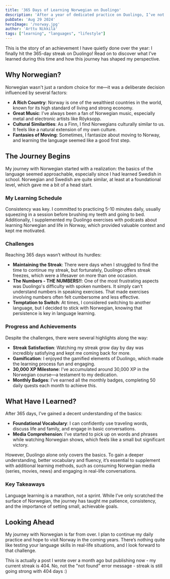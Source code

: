 ```yaml
---
title: '365 Days of Learning Norwegian on Duolingo'
description: 'After a year of dedicated practice on Duolingo, I’ve not only learned some of the basics of Norwegian but also gained insights into the challenges and rewards of long-term language learning. In this post, I share my journey, the ups and downs, and my plans for continuing this linguistic adventure.'
pubDate: 'Aug 29 2024'
heroImage: '/norway.jpg'
author: 'Arttu Nikkilä'
tags: ["learning", "languages", "lifestyle"]
---
```


This is the story of an achievement I have quietly done over the year: I finally hit the 365-day streak on Duolingo! Read on to discover what I’ve learned during this time and how this journey has shaped my perspective.

## Why Norwegian?

Norwegian wasn't just a random choice for me—it was a deliberate decision influenced by several factors:

- **A Rich Country**: Norway is one of the wealthiest countries in the world, known for its high standard of living and strong economy.
- **Great Music**: I’ve always been a fan of Norwegian music, especially metal and electronic artists like Röyksopp.
- **Cultural Similarities**: As a Finn, I find Norwegians culturally similar to us. It feels like a natural extension of my own culture.
- **Fantasies of Moving**: Sometimes, I fantasize about moving to Norway, and learning the language seemed like a good first step.

## The Journey Begins

My journey with Norwegian started with a realization: the basics of the language seemed approachable, especially since I had learned Swedish in school. Norwegian and Swedish are quite similar, at least at a foundational level, which gave me a bit of a head start.

### My Learning Schedule

Consistency was key. I committed to practicing 5-10 minutes daily, usually squeezing in a session before brushing my teeth and going to bed. Additionally, I supplemented my Duolingo exercises with podcasts about learning Norwegian and life in Norway, which provided valuable context and kept me motivated.

### Challenges

Reaching 365 days wasn’t without its hurdles:

- **Maintaining the Streak**: There were days when I struggled to find the time to continue my streak, but fortunately, Duolingo offers streak freezes, which were a lifesaver on more than one occasion.
- **The Numbers - THE NUMBERS!!**: One of the most frustrating aspects was Duolingo's difficulty with spoken numbers.  It simply can't understand numbers in speaking exercises. That made exercises involving numbers often felt cumbersome and less effective.
- **Temptation to Switch**: At times, I considered switching to another language, but I decided to stick with Norwegian, knowing that persistence is key in language learning.

### Progress and Achievements

Despite the challenges, there were several highlights along the way:

- **Streak Satisfaction**: Watching my streak grow day by day was incredibly satisfying and kept me coming back for more.
- **Gamification**: I enjoyed the gamified elements of Duolingo, which made the learning process fun and engaging.
- **30,000 XP Milestone**: I’ve accumulated around 30,000 XP in the Norwegian course—a testament to my dedication.
- **Monthly Badges**: I’ve earned all the monthly badges, completing 50 daily quests each month to achieve this.

## What Have I Learned?

After 365 days, I’ve gained a decent understanding of the basics:

- **Foundational Vocabulary**: I can confidently use traveling words, discuss life and family, and engage in basic conversations.
- **Media Comprehension**: I’ve started to pick up on words and phrases while watching Norwegian shows, which feels like a small but significant victory.

However, Duolingo alone only covers the basics. To gain a deeper understanding, better vocabulary and fluency, it’s essential to supplement with additional learning methods, such as consuming Norwegian media (series, movies, news) and engaging in real-life conversations.

### Key Takeaways

Language learning is a marathon, not a sprint. While I’ve only scratched the surface of Norwegian, the journey has taught me patience, consistency, and the importance of setting small, achievable goals.

## Looking Ahead

My journey with Norwegian is far from over. I plan to continue my daily practice and hope to visit Norway in the coming years. There’s nothing quite like testing your language skills in real-life situations, and I look forward to that challenge. 

This is actually a post I wrote over a month ago but publishing now - my current streak is 404. No, not the "not found" error message - streak is still going strong with 404 days :)

